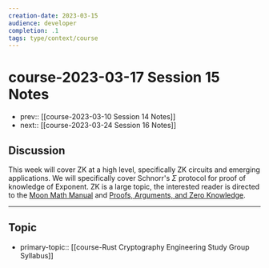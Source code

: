 ```yaml
---
creation-date: 2023-03-15
audience: developer
completion: .1
tags: type/context/course
---
```

# course-2023-03-17 Session 15 Notes
- prev:: [[course-2023-03-10 Session 14 Notes]]
- next:: [[course-2023-03-24 Session 16 Notes]]
## Discussion
This week will cover ZK at a high level, specifically ZK circuits and emerging applications. We will specifically cover Schnorr's $\Sigma$ protocol for proof of knowledge of Exponent. ZK is a large topic, the interested reader is directed to the [Moon Math Manual](https://github.com/LeastAuthority/moonmath-manual/releases/latest/download/main-moonmath.pdf) and [Proofs, Arguments, and Zero Knowledge](https://people.cs.georgetown.edu/jthaler/ProofsArgsAndZK.pdf).

---
## Topic
- primary-topic:: [[course-Rust Cryptography Engineering Study Group Syllabus]]
